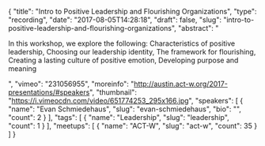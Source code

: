 {
  "title": "Intro to Positive Leadership and Flourishing Organizations",
  "type": "recording",
  "date": "2017-08-05T14:28:18",
  "draft": false,
  "slug": "intro-to-positive-leadership-and-flourishing-organizations",
  "abstract": "<p>In this workshop, we explore the following: Characteristics of positive leadership, Choosing our leadership identity, The framework for flourishing, Creating a lasting culture of positive emotion, Developing purpose and meaning</p>",
  "vimeo": "231056955",
  "moreinfo": "http://austin.act-w.org/2017-presentations/#speakers",
  "thumbnail": "https://i.vimeocdn.com/video/651774253_295x166.jpg",
  "speakers": [
    {
      "name": "Evan Schmiedehaus",
      "slug": "evan-schmiedehaus",
      "bio": "",
      "count": 2
    }
  ],
  "tags": [
    {
      "name": "Leadership",
      "slug": "leadership",
      "count": 1
    }
  ],
  "meetups": [
    {
      "name": "ACT-W",
      "slug": "act-w",
      "count": 35
    }
  ]
}